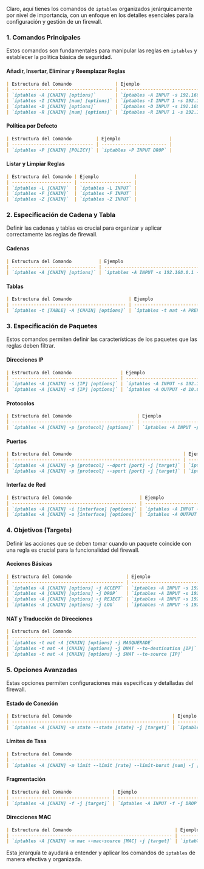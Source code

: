 Claro, aquí tienes los comandos de `iptables` organizados jerárquicamente por nivel de importancia, con un enfoque en los detalles esenciales para la configuración y gestión de un firewall.

### 1. Comandos Principales
Estos comandos son fundamentales para manipular las reglas en `iptables` y establecer la política básica de seguridad.

#### Añadir, Insertar, Eliminar y Reemplazar Reglas
```markdown
| Estructura del Comando                | Ejemplo                                        |
| ------------------------------------- | ---------------------------------------------- |
| `iptables -A [CHAIN] [options]`       | `iptables -A INPUT -s 192.168.0.1 -j ACCEPT`   |
| `iptables -I [CHAIN] [num] [options]` | `iptables -I INPUT 1 -s 192.168.0.1 -j ACCEPT` |
| `iptables -D [CHAIN] [options]`       | `iptables -D INPUT -s 192.168.0.1 -j ACCEPT`   |
| `iptables -R [CHAIN] [num] [options]` | `iptables -R INPUT 1 -s 192.168.0.1 -j ACCEPT` |
```

#### Política por Defecto
```markdown
| Estructura del Comando         | Ejemplo                  |
| ------------------------------ | ------------------------ |
| `iptables -P [CHAIN] [POLICY]` | `iptables -P INPUT DROP` |
```

#### Listar y Limpiar Reglas
```markdown
| Estructura del Comando | Ejemplo             |
| ---------------------- | ------------------- |
| `iptables -L [CHAIN]`  | `iptables -L INPUT` |
| `iptables -F [CHAIN]`  | `iptables -F INPUT` |
| `iptables -Z [CHAIN]`  | `iptables -Z INPUT` |
```

### 2. Especificación de Cadena y Tabla
Definir las cadenas y tablas es crucial para organizar y aplicar correctamente las reglas de firewall.

#### Cadenas
```markdown
| Estructura del Comando          | Ejemplo                                      |
| ------------------------------- | -------------------------------------------- |
| `iptables -A [CHAIN] [options]` | `iptables -A INPUT -s 192.168.0.1 -j ACCEPT` |
```

#### Tablas
```markdown
| Estructura del Comando                     | Ejemplo                                                                                   |
| ------------------------------------------ | ----------------------------------------------------------------------------------------- |
| `iptables -t [TABLE] -A [CHAIN] [options]` | `iptables -t nat -A PREROUTING -p tcp --dport 80 -j DNAT --to-destination 192.168.0.2:80` |
```

### 3. Especificación de Paquetes
Estos comandos permiten definir las características de los paquetes que las reglas deben filtrar.

#### Direcciones IP
```markdown
| Estructura del Comando                  | Ejemplo                                      |
| --------------------------------------- | -------------------------------------------- |
| `iptables -A [CHAIN] -s [IP] [options]` | `iptables -A INPUT -s 192.168.0.1 -j ACCEPT` |
| `iptables -A [CHAIN] -d [IP] [options]` | `iptables -A OUTPUT -d 10.0.0.1 -j ACCEPT`   |
```

#### Protocolos
```markdown
| Estructura del Comando                        | Ejemplo                              |
| --------------------------------------------- | ------------------------------------ |
| `iptables -A [CHAIN] -p [protocol] [options]` | `iptables -A INPUT -p tcp -j ACCEPT` |
```

#### Puertos
```markdown
| Estructura del Comando                                         | Ejemplo                                          |
| -------------------------------------------------------------- | ------------------------------------------------ |
| `iptables -A [CHAIN] -p [protocol] --dport [port] -j [target]` | `iptables -A INPUT -p tcp --dport 80 -j ACCEPT`  |
| `iptables -A [CHAIN] -p [protocol] --sport [port] -j [target]` | `iptables -A OUTPUT -p tcp --sport 22 -j ACCEPT` |
```

#### Interfaz de Red
```markdown
| Estructura del Comando                         | Ejemplo                                |
| ---------------------------------------------- | -------------------------------------- |
| `iptables -A [CHAIN] -i [interface] [options]` | `iptables -A INPUT -i eth0 -j ACCEPT`  |
| `iptables -A [CHAIN] -o [interface] [options]` | `iptables -A OUTPUT -o eth1 -j ACCEPT` |
```

### 4. Objetivos (Targets)
Definir las acciones que se deben tomar cuando un paquete coincide con una regla es crucial para la funcionalidad del firewall.

#### Acciones Básicas
```markdown
| Estructura del Comando                    | Ejemplo                                      |
| ----------------------------------------- | -------------------------------------------- |
| `iptables -A [CHAIN] [options] -j ACCEPT` | `iptables -A INPUT -s 192.168.0.1 -j ACCEPT` |
| `iptables -A [CHAIN] [options] -j DROP`   | `iptables -A INPUT -s 192.168.0.1 -j DROP`   |
| `iptables -A [CHAIN] [options] -j REJECT` | `iptables -A INPUT -s 192.168.0.1 -j REJECT` |
| `iptables -A [CHAIN] [options] -j LOG`    | `iptables -A INPUT -s 192.168.0.1 -j LOG`    |
```

#### NAT y Traducción de Direcciones
```markdown
| Estructura del Comando                                               | Ejemplo                                                                                   |
| -------------------------------------------------------------------- | ----------------------------------------------------------------------------------------- |
| `iptables -t nat -A [CHAIN] [options] -j MASQUERADE`                 | `iptables -t nat -A POSTROUTING -s 192.168.0.0/24 -o eth0 -j MASQUERADE`                  |
| `iptables -t nat -A [CHAIN] [options] -j DNAT --to-destination [IP]` | `iptables -t nat -A PREROUTING -p tcp --dport 80 -j DNAT --to-destination 192.168.0.2:80` |
| `iptables -t nat -A [CHAIN] [options] -j SNAT --to-source [IP]`      | `iptables -t nat -A POSTROUTING -s 10.0.0.0/8 -j SNAT --to-source 203.0.113.1`            |
```

### 5. Opciones Avanzadas
Estas opciones permiten configuraciones más específicas y detalladas del firewall.

#### Estado de Conexión
```markdown
| Estructura del Comando                                     | Ejemplo                                            |
| ---------------------------------------------------------- | -------------------------------------------------- |
| `iptables -A [CHAIN] -m state --state [state] -j [target]` | `iptables -A INPUT -m state --state NEW -j ACCEPT` |
```

#### Límites de Tasa
```markdown
| Estructura del Comando                                                        | Ejemplo                                                                       |
| ----------------------------------------------------------------------------- | ----------------------------------------------------------------------------- |
| `iptables -A [CHAIN] -m limit --limit [rate] --limit-burst [num] -j [target]` | `iptables -A INPUT -p icmp -m limit --limit 5/min --limit-burst 10 -j ACCEPT` |
```

#### Fragmentación
```markdown
| Estructura del Comando               | Ejemplo                        |
| ------------------------------------ | ------------------------------ |
| `iptables -A [CHAIN] -f -j [target]` | `iptables -A INPUT -f -j DROP` |
```

#### Direcciones MAC
```markdown
| Estructura del Comando                                      | Ejemplo                                                             |
| ----------------------------------------------------------- | ------------------------------------------------------------------- |
| `iptables -A [CHAIN] -m mac --mac-source [MAC] -j [target]` | `iptables -A INPUT -m mac --mac-source 00:11:22:33:44:55 -j ACCEPT` |
```

Esta jerarquía te ayudará a entender y aplicar los comandos de `iptables` de manera efectiva y organizada.